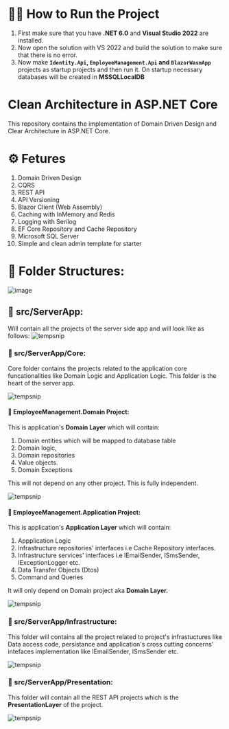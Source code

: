 <!---
# 🔥 Attention!!

**Currently, .NET MAUI is in preview, and setting up the environment for the .NET MAUI is quite tricky and challenging. So if you would like to ignore/skip .NET MAUI for now then, simply remove the `MauiBlazorApp` and `MauiBlazorApp.WinUI` projects from the solution and build the solution. Now everything should work fine!**
-->

# 🏃‍♂️ How to Run the Project
  1. First make sure that you have **.NET 6.0** and **Visual Studio 2022** are installed.
  2. Now open the solution with VS 2022 and build the solution to make sure that there is no error.
  3. Now make **`Identity.Api`, `EmployeeManagement.Api` and `BlazorWasmApp`** projects as startup projects and then run it. On startup necessary databases will be created in **MSSQLLocalDB**

# Clean Architecture in ASP.NET Core
This repository contains the implementation of Domain Driven Design and Clear Architecture in ASP.NET Core.

# ⚙️ Fetures
1. Domain Driven Design
2. CQRS
3. REST API
4. API Versioning
5. Blazor Client (Web Assembly)
6. Caching with InMemory and Redis
7. Logging with Serilog
8. EF Core Repository and Cache Repository
9. Microsoft SQL Server
10. Simple and clean admin template for starter

# 📁 Folder Structures:
![image](https://user-images.githubusercontent.com/14342773/188484576-458676e4-a912-4b35-89f9-af062e1f343e.png)

## 📂 src/ServerApp:
  Will contain all the projects of the server side app and will look like as follows:
  ![tempsnip](https://user-images.githubusercontent.com/14342773/188484945-2b5bb4a8-37e0-416b-93e7-87a56fb9f20d.png)

### 📂 src/ServerApp/Core:
  Core folder contains the projects related to the application core funcationalities like Domain Logic and Application Logic. This folder is the heart of the server app.
  
  ![tempsnip](https://user-images.githubusercontent.com/14342773/188485084-9b67457b-aeed-4003-9e6f-d0d1e1865073.png)

  
#### 📝 EmployeeManagement.Domain Project: 
  This is application's **Domain Layer** which will contain:
   1. Domain entities which will be mapped to database table
   2. Domain logic,
   3. Domain repositories
   4. Value objects.
   5. Domain Exceptions

This will not depend on any other project. This is fully independent.

![tempsnip](https://user-images.githubusercontent.com/14342773/188485592-9a95589c-792e-422d-85ca-88b7eb91941b.png)

#### 📝 EmployeeManagement.Application Project:
  This is application's **Application Layer** which will contain:
   1. Appplication Logic
   2. Infrastructure repositories' interfaces i.e Cache Repository interfaces.
   3. Infrastructure services' interfaces i.e IEmailSender, ISmsSender, IExceptionLogger etc.
   4. Data Transfer Objects (Dtos)
   5. Command and Queries
  
  It will only depend on Domain project aka **Domain Layer.**
  
  ![tempsnip](https://user-images.githubusercontent.com/14342773/188486030-ea017c5e-2a31-4013-b634-a89d8f07ef15.png)

  
### 📂 src/ServerApp/Infrastructure:
  This folder will contains all the project related to project's infrastuctures like Data access code, persistance and application's cross cutting concerns' intefaces implementation like IEmailSender, ISmsSender etc.
  
  ![tempsnip](https://user-images.githubusercontent.com/14342773/188486351-ace161da-2a5c-45f7-95d1-319ba166df4e.png)

  
### 📂 src/ServerApp/Presentation:
  This folder will contain all the REST API projects which is the **PresentationLayer** of the project.
  
  ![tempsnip](https://user-images.githubusercontent.com/14342773/188486653-289f5002-66ed-4641-9e13-f9a8e162fd57.png)

